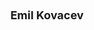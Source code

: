 ---
layout: page
title: <font size =4 >  Emil Kovacev </font>
description: Fall 2021
img: assets/img/members/emil.jpg
importance: 2
category: Undergraduate Students Alumni
redirect: https://emilkovacev.com/
---